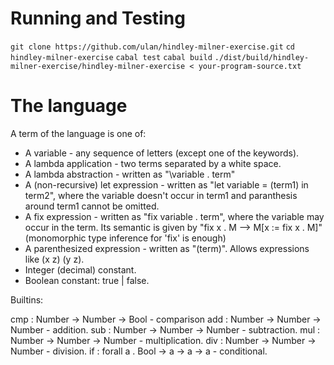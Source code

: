 # Running and Testing

`git clone https://github.com/ulan/hindley-milner-exercise.git`
`cd hindley-milner-exercise`
`cabal test`
`cabal build`
`./dist/build/hindley-milner-exercise/hindley-milner-exercise < your-program-source.txt`

# The language

A term of the language is one of:
- A variable - any sequence of letters (except one of the keywords).
- A lambda application - two terms separated by a white space.
- A lambda abstraction - written as "\variable . term"
- A (non-recursive) let expression - written as "let variable = (term1) in term2", where the variable doesn't occur in term1 and paranthesis around term1 cannot be omitted.
- A fix expression - written as "fix variable . term", where the variable may occur in the term. Its semantic is given by "fix x . M --> M[x := fix x . M]" (monomorphic type inference for 'fix' is enough)
- A parenthesized expression - written as "(term)". Allows expressions like (x z) (y z).
- Integer (decimal) constant.
- Boolean constant: true | false.

Builtins:

cmp : Number -> Number -> Bool - comparison 
add : Number -> Number -> Number - addition.
sub : Number -> Number -> Number - subtraction.
mul : Number -> Number -> Number - multiplication.
div : Number -> Number -> Number - division.
if : forall a . Bool -> a -> a -> a - conditional.
